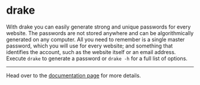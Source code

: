 drake
=====
With drake you can easily generate strong and unique passwords for every
website. The passwords are not stored anywhere and can be algorithmically
generated on any computer. All you need to remember is a single master
password, which you will use for every website; and something that identifies
the account, such as the website itself or an email address. Execute `drake` to
generate a password or `drake -h` for a full list of options.

---

Head over to the [documentation page](http://hph.github.com/docs/drake) for more
details.
